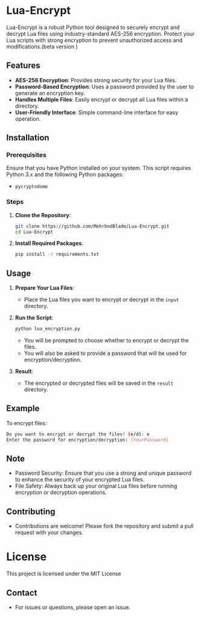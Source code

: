 # Lua-Encrypt

Lua-Encrypt is a robust Python tool designed to securely encrypt and decrypt Lua files using industry-standard AES-256 encryption. Protect your Lua scripts with strong encryption to prevent unauthorized access and modifications.(beta version )

## Features

- **AES-256 Encryption**: Provides strong security for your Lua files.
- **Password-Based Encryption**: Uses a password provided by the user to generate an encryption key.
- **Handles Multiple Files**: Easily encrypt or decrypt all Lua files within a directory.
- **User-Friendly Interface**: Simple command-line interface for easy operation.



## Installation

### Prerequisites

Ensure that you have Python installed on your system. This script requires Python 3.x and the following Python packages:
- `pycryptodome`

### Steps

1. **Clone the Repository**:
    ```bash
    git clone https://github.com/MehrbodBlade/Lua-Encrypt.git
    cd Lua-Encrypt
    ```

2. **Install Required Packages**:
    ```bash
    pip install -r requirements.txt
    ```

## Usage

1. **Prepare Your Lua Files**:
    - Place the Lua files you want to encrypt or decrypt in the `input` directory.

2. **Run the Script**:
    ```bash
    python lua_encryption.py
    ```
    - You will be prompted to choose whether to encrypt or decrypt the files.
    - You will also be asked to provide a password that will be used for encryption/decryption.

3. **Result**:
    - The encrypted or decrypted files will be saved in the `result` directory.

## Example

To encrypt files:
```bash
Do you want to encrypt or decrypt the files? (e/d): e
Enter the password for encryption/decryption: [YourPassword]
```
## Note 

- Password Security: Ensure that you use a strong and unique password to enhance the security of your encrypted Lua files.
- File Safety: Always back up your original Lua files before running encryption or decryption operations.

## Contributing

- Contributions are welcome! Please fork the repository and submit a pull request with your changes.


# License

This project is licensed under the MIT License

## Contact
- For issues or questions, please open an issue.
